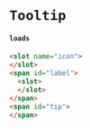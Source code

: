 # `Tooltip`

#### `loads`

```html
<slot name="icon">
</slot>
<span id="label">
  <slot>
  </slot>
</span>
<span id="tip">
</span>

```

